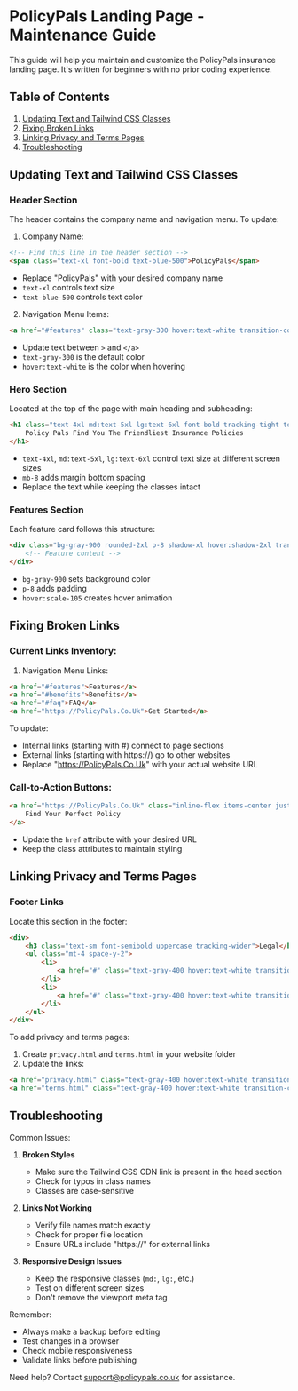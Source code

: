 # PolicyPals Landing Page - Maintenance Guide

This guide will help you maintain and customize the PolicyPals insurance landing page. It's written for beginners with no prior coding experience.

## Table of Contents
1. [Updating Text and Tailwind CSS Classes](#updating-text-and-tailwind-css-classes)
2. [Fixing Broken Links](#fixing-broken-links)
3. [Linking Privacy and Terms Pages](#linking-privacy-and-terms-pages)
4. [Troubleshooting](#troubleshooting)

## Updating Text and Tailwind CSS Classes

### Header Section
The header contains the company name and navigation menu. To update:

1. Company Name:
```html
<!-- Find this line in the header section -->
<span class="text-xl font-bold text-blue-500">PolicyPals</span>
```
- Replace "PolicyPals" with your desired company name
- `text-xl` controls text size
- `text-blue-500` controls text color

2. Navigation Menu Items:
```html
<a href="#features" class="text-gray-300 hover:text-white transition-colors duration-200">Features</a>
```
- Update text between `>` and `</a>`
- `text-gray-300` is the default color
- `hover:text-white` is the color when hovering

### Hero Section
Located at the top of the page with main heading and subheading:

```html
<h1 class="text-4xl md:text-5xl lg:text-6xl font-bold tracking-tight text-white mb-8">
    Policy Pals Find You The Friendliest Insurance Policies
</h1>
```
- `text-4xl`, `md:text-5xl`, `lg:text-6xl` control text size at different screen sizes
- `mb-8` adds margin bottom spacing
- Replace the text while keeping the classes intact

### Features Section
Each feature card follows this structure:
```html
<div class="bg-gray-900 rounded-2xl p-8 shadow-xl hover:shadow-2xl transition-all duration-300 transform hover:scale-105">
    <!-- Feature content -->
</div>
```
- `bg-gray-900` sets background color
- `p-8` adds padding
- `hover:scale-105` creates hover animation

## Fixing Broken Links

### Current Links Inventory:
1. Navigation Menu Links:
```html
<a href="#features">Features</a>
<a href="#benefits">Benefits</a>
<a href="#faq">FAQ</a>
<a href="https://PolicyPals.Co.Uk">Get Started</a>
```
To update:
- Internal links (starting with #) connect to page sections
- External links (starting with https://) go to other websites
- Replace "https://PolicyPals.Co.Uk" with your actual website URL

### Call-to-Action Buttons:
```html
<a href="https://PolicyPals.Co.Uk" class="inline-flex items-center justify-center px-8 py-4 text-lg">
    Find Your Perfect Policy
</a>
```
- Update the `href` attribute with your desired URL
- Keep the class attributes to maintain styling

## Linking Privacy and Terms Pages

### Footer Links
Locate this section in the footer:
```html
<div>
    <h3 class="text-sm font-semibold uppercase tracking-wider">Legal</h3>
    <ul class="mt-4 space-y-2">
        <li>
            <a href="#" class="text-gray-400 hover:text-white transition-colors duration-200">Privacy Policy</a>
        </li>
        <li>
            <a href="#" class="text-gray-400 hover:text-white transition-colors duration-200">Terms of Service</a>
        </li>
    </ul>
</div>
```

To add privacy and terms pages:
1. Create `privacy.html` and `terms.html` in your website folder
2. Update the links:
```html
<a href="privacy.html" class="text-gray-400 hover:text-white transition-colors duration-200">Privacy Policy</a>
<a href="terms.html" class="text-gray-400 hover:text-white transition-colors duration-200">Terms of Service</a>
```

## Troubleshooting

Common Issues:
1. **Broken Styles**
   - Make sure the Tailwind CSS CDN link is present in the head section
   - Check for typos in class names
   - Classes are case-sensitive

2. **Links Not Working**
   - Verify file names match exactly
   - Check for proper file location
   - Ensure URLs include "https://" for external links

3. **Responsive Design Issues**
   - Keep the responsive classes (`md:`, `lg:`, etc.)
   - Test on different screen sizes
   - Don't remove the viewport meta tag

Remember:
- Always make a backup before editing
- Test changes in a browser
- Check mobile responsiveness
- Validate links before publishing

Need help? Contact support@policypals.co.uk for assistance.